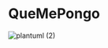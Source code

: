 # QueMePongo
![plantuml (2)](https://user-images.githubusercontent.com/66521111/164331630-6555a34a-d580-4937-a471-e79326ec4ef4.png)
